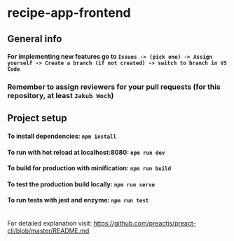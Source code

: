 # recipe-app-frontend


## General info

#### For implementing new features go to `Issues -> (pick one) -> Assign yourself -> Create a branch (if not created) -> switch to branch in VS Code`

### Remember to assign reviewers for your pull requests (for this repository, at least `Jakub Woch`)


## Project setup

#### To install dependencies: `npm install`
#### To run with hot reload at localhost:8080: `npm run dev`
#### To build for production with minification: `npm run build`
#### To test the production build locally: `npm run serve`
#### To run tests with jest and enzyme: `npm run test`
\
For detailed explanation visit: <https://github.com/preactjs/preact-cli/blob/master/README.md> 
